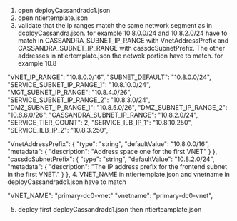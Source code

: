 1. open deployCassandradc1.json
2. open ntiertemplate.json
3. validate that the ip ranges match the same network segment as in
 dcployCassandra.json. for example 10.8.0.0/24 and 10.8.2.0/24 have to match in CASSANDRA_SUBNET_IP_RANGE 
 with VnetAddressPrefix and CASSANDRA_SUBNET_IP_RANGE with cassdcSubnetPrefix. The other addresses in ntiertemplate.json the netwok
 portion have to match. for example 10.8
 
 "VNET_IP_RANGE": "10.8.0.0/16",
 "SUBNET_DEFAULT": "10.8.0.0/24",
 "SERVICE_SUBNET_IP_RANGE_1": "10.8.10.0/24",
 "MGT_SUBNET_IP_RANGE": "10.8.4.0/26",
 "SERVICE_SUBNET_IP_RANGE_2": "10.8.3.0/24",
 "DMZ_SUBNET_IP_RANGE_1": "10.8.5.0/26",
 "DMZ_SUBNET_IP_RANGE_2": "10.8.6.0/26",
 "CASSANDRA_SUBNET_IP_RANGE": "10.8.2.0/24",
 "SERVICE_TIER_COUNT": 2,
 "SERVICE_ILB_IP_1": "10.8.10.250",
 "SERVICE_ILB_IP_2": "10.8.3.250",
 
   "VnetAddressPrefix": {
            "type": "string",
            "defaultValue": "10.8.0.0/16",
            "metadata": {
                "description": "Address space one for the first VNET"
            }
        },
        "cassdcSubnetPrefix": {
            "type": "string",
            "defaultValue": "10.8.2.0/24",
            "metadata": {
                "description": "The IP address prefix for the frontend subnet in the first VNET."
            }
        },
4. VNET_NAME in ntiertemplate.json and vnetname in deployCassandradc1.json have to match

 "VNET_NAME": "primary-dc0-vnet"
 "vnetname": "primary-dc0-vnet",
 
5. deploy first deployCassandradc1.json then ntierteamplate.json
 